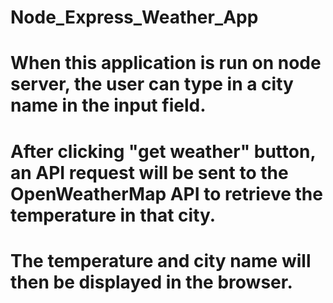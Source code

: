 # Node_Express_Weather_App

# When this application is run on node server, the user can type in a city name in the input field.

# After clicking "get weather" button, an API request will be sent to the OpenWeatherMap API to retrieve the temperature in that city.

# The temperature and city name will then be displayed in the browser.